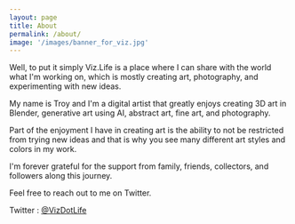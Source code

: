 ```yaml
---
layout: page
title: About
permalink: /about/
image: '/images/banner_for_viz.jpg'
---
```


Well, to put it simply Viz.Life is a place where I can share with the world what I'm working on, which is mostly creating art, photography, and experimenting with new ideas. 

My name is Troy and I'm a digital artist that greatly enjoys creating 3D art in Blender, generative art using AI, abstract art, fine art, and photography. 

Part of the enjoyment I have in creating art is the ability to not be restricted from trying new ideas and that is why you see many different art styles and colors in my work. 

I'm forever grateful for the support from family, friends, collectors, and followers along this journey. 

Feel free to reach out to me on Twitter.  

Twitter : [@VizDotLife](https://twitter.com/VizDotLife)  
